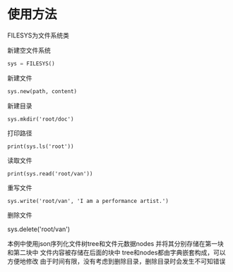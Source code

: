 # 使用方法

FILESYS为文件系统类

新建空文件系统

```python
sys = FILESYS()
```

新建文件

```python
sys.new(path, content)
```

新建目录

```
sys.mkdir('root/doc')
```

打印路径

```
print(sys.ls('root'))
```

读取文件

```
print(sys.read('root/van'))
```

重写文件

```
sys.write('root/van', 'I am a performance artist.')
```

删除文件

sys.delete('root/van')

本例中使用json序列化文件树tree和文件元数据nodes
并将其分别存储在第一块和第二块中
文件内容被存储在后面的块中
tree和nodes都由字典嵌套构成，可以方便地修改
由于时间有限，没有考虑到删除目录，删除目录时会发生不可知错误
